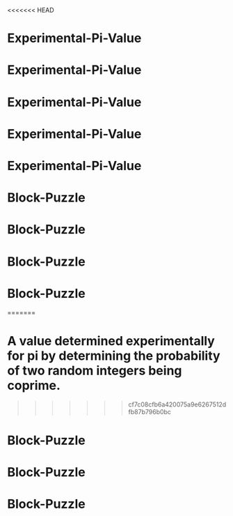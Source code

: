 <<<<<<< HEAD
# Experimental-Pi-Value
# Experimental-Pi-Value
# Experimental-Pi-Value
# Experimental-Pi-Value
# Experimental-Pi-Value
# Block-Puzzle
# Block-Puzzle
# Block-Puzzle
# Block-Puzzle
=======
# A value determined experimentally for pi by determining the probability of two random integers being coprime.
>>>>>>> cf7c08cfb6a420075a9e6267512dfb87b796b0bc
# Block-Puzzle
# Block-Puzzle
# Block-Puzzle
